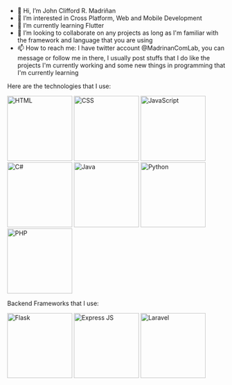 - 👋 Hi, I’m John Clifford R. Madriñan
- 👀 I’m interested in Cross Platform, Web and Mobile Development
- 🌱 I’m currently learning Flutter
- 💞️ I’m looking to collaborate on any projects as long as I'm familiar with the framework and language that you are using
- 📫 How to reach me: I have twitter account @MadrinanComLab, you can message or follow me in there, I usually post stuffs that I do like the projects I'm currently working and some new things in programming that I'm currently learning

Here are the technologies that I use:

<p float="left">
  <img src="https://user-images.githubusercontent.com/74145874/175006949-ce0258ac-7f95-4c91-868e-295d2c842245.png" width="150px" height="150px" alt="HTML"/>
  <img src="https://user-images.githubusercontent.com/74145874/175007020-93e14c45-0770-4a22-a2e3-76dd0d7ac594.png" width="150px" height="150px" alt="CSS"/>
  <img src="https://user-images.githubusercontent.com/74145874/175008529-08babfa3-ea29-459c-a7bd-ee1ae245c8ab.png" width="150px" height="150px" alt="JavaScript"/>
  <img src="https://user-images.githubusercontent.com/74145874/175008602-dd929953-4e72-424b-b991-a8e1916f3fd0.png" width="150px" height="150px" alt="C#"/>
  <img src="https://user-images.githubusercontent.com/74145874/175008790-2412d67a-822a-4180-9481-4d28166e214d.jpg" width="150px" height="150px" alt="Java"/>
  <img src="https://user-images.githubusercontent.com/74145874/175009122-ef5ed60b-becd-4a21-9a56-916bf9ba2da5.png" width="150px" height="150px" alt="Python"/>
  <img src="https://user-images.githubusercontent.com/74145874/175009331-7b9a4a89-536f-41d3-aab7-1a41f9d6c6b9.png" width="150px" height="150px" alt="PHP"/>
</p>

Backend Frameworks that I use:

<p float="left">
  <img src="https://user-images.githubusercontent.com/74145874/175010328-7501190d-5c81-4a06-a46a-afc0904ace59.jpg" width="150px" height="150px" alt="Flask"/>
  <img src="https://user-images.githubusercontent.com/74145874/175009740-4fbba538-e15d-4636-a20c-353094e31b71.png" width="150px" height="150px" alt="Express JS"/>
  <img src="https://user-images.githubusercontent.com/74145874/175010397-a7ca0170-ca28-4dda-be61-9c8202c3e5e9.png" width="150px" height="150px" alt="Laravel"/>
 </p>
